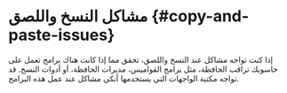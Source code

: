# مشاكل النسخ واللصق {#copy-and-paste-issues}

إذا كنت تواجه مشاكل عند النسخ واللصق، تحقق مما إذا كانت هناك برامج تعمل على حاسوبك
تراقب الحافظة، مثل برامج القواميس، مديرات الحافظة، أو أدوات النسخ. قد تواجه مكتبة الواجهات
التي يستخدمها أنكي مشاكل عند عمل هذه البرامج.
